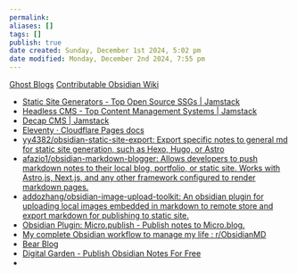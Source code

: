 ```yaml
---
permalink:
aliases: []
tags: []
publish: true
date created: Sunday, December 1st 2024, 5:02 pm
date modified: Monday, December 2nd 2024, 7:55 pm
---
```


[Ghost Blogs](../Ghost%20Blogs/Ghost%20Blogs.md)
[Contributable Obsidian Wiki](../../📁%2010%20-%20My%20Obsidian%20Stack/Contributable%20Obsidian%20Wiki/Contributable%20Obsidian%20Wiki.md)


- [Static Site Generators - Top Open Source SSGs | Jamstack](https://jamstack.org/generators/ "Static Site Generators - Top Open Source SSGs | Jamstack")
- [Headless CMS - Top Content Management Systems | Jamstack](https://jamstack.org/headless-cms/ "Headless CMS - Top Content Management Systems | Jamstack")
- [Decap CMS | Jamstack](https://jamstack.org/headless-cms/decap-cms/ "Decap CMS | Jamstack")
- [Eleventy · Cloudflare Pages docs](https://developers.cloudflare.com/pages/framework-guides/deploy-an-eleventy-site/ "Eleventy · Cloudflare Pages docs")
- [yy4382/obsidian-static-site-export: Export specific notes to general md for static site generation, such as Hexo, Hugo, or Astro](https://github.com/yy4382/obsidian-static-site-export "yy4382/obsidian-static-site-export: Export specific notes to general md for static site generation, such as Hexo, Hugo, or Astro")
- [afazio1/obsidian-markdown-blogger: Allows developers to push markdown notes to their local blog, portfolio, or static site. Works with Astro.js, Next.js, and any other framework configured to render markdown pages.](https://github.com/afazio1/obsidian-markdown-blogger "afazio1/obsidian-markdown-blogger: Allows developers to push markdown notes to their local blog, portfolio, or static site. Works with Astro.js, Next.js, and any other framework configured to render markdown pages.")
- [addozhang/obsidian-image-upload-toolkit: An obsidian plugin for uploading local images embedded in markdown to remote store and export markdown for publishing to static site.](https://github.com/addozhang/obsidian-image-upload-toolkit "addozhang/obsidian-image-upload-toolkit: An obsidian plugin for uploading local images embedded in markdown to remote store and export markdown for publishing to static site.")
- [Obsidian Plugin: Micro.publish - Publish notes to Micro.blog.](https://obsidian-plugin-stats.vercel.app/plugins/microblog-publish-plugin)
- [My complete Obsidian workflow to manage my life : r/ObsidianMD](https://www.reddit.com/r/ObsidianMD/comments/15j3mb9/my_complete_obsidian_workflow_to_manage_my_life/)
- [Bear Blog](https://bearblog.dev/)
- [Digital Garden - Publish Obsidian Notes For Free](https://dg-docs.ole.dev/)
- 